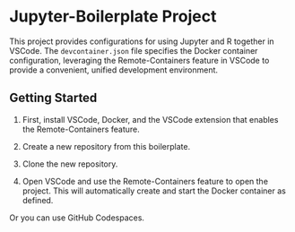 # Jupyter-Boilerplate Project

This project provides configurations for using Jupyter and R together in VSCode. The `devcontainer.json` file specifies the Docker container configuration, leveraging the Remote-Containers feature in VSCode to provide a convenient, unified development environment.

## Getting Started

1. First, install VSCode, Docker, and the VSCode extension that enables the Remote-Containers feature.

2. Create a new repository from this boilerplate.

3. Clone the new repository.

3. Open VSCode and use the Remote-Containers feature to open the project. This will automatically create and start the Docker container as defined.

Or you can use GitHub Codespaces.
